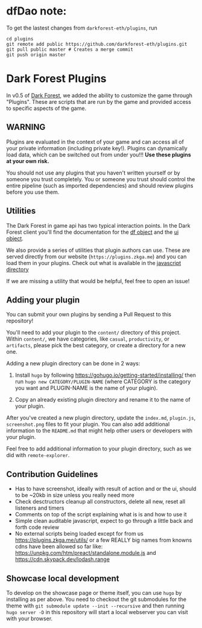 # dfDao note:
To get the lastest changes from `darkforest-eth/plugins`, run 
```
cd plugins
git remote add public https://github.com/darkforest-eth/plugins.git
git pull public master # Creates a merge commit
git push origin master

```

# Dark Forest Plugins

In v0.5 of [Dark Forest](https://zkga.me/), we added the ability to customize the game through "Plugins". These are scripts that are run by the game and provided access to specific aspects of the game.

## WARNING

Plugins are evaluated in the context of your game and can access all of your private information (including private key!). Plugins can dynamically load data, which can be switched out from under you!!! __Use these plugins at your own risk.__

You should not use any plugins that you haven't written yourself or by someone you trust completely. You or someone you trust should control the entire pipeline (such as imported dependencies) and should review plugins before you use them.

## Utilities

The Dark Forest in game api has two typical interaction points. In the Dark Forest client you'll find the documentation for the [df object](https://github.com/darkforest-eth/client/blob/master/docs/classes/backend_gamelogic_gamemanager.default.md) and the [ui object](https://github.com/darkforest-eth/client/blob/master/docs/classes/backend_gamelogic_gameuimanager.default.md).

We also provide a series of utilities that plugin authors can use. These are served directly from our website (`https://plugins.zkga.me`) and you can load them in your plugins. Check out what is available in the [javascript directory](javascript/)

If we are missing a utility that would be helpful, feel free to open an issue!

## Adding your plugin

You can submit your own plugins by sending a Pull Request to this repository!

You'll need to add your plugin to the `content/` directory of this project. Within `content/`, we have categories, like `casual`, `productivity`, or `artifacts`, please pick the best category, or create a directory for a new one.

Adding a new plugin directory can be done in 2 ways:

1. Install `hugo` by following https://gohugo.io/getting-started/installing/ then run `hugo new CATEGORY/PLUGIN-NAME` (where CATEGORY is the category you want and PLUGIN-NAME is the name of your plugin).

2. Copy an already existing plugin directory and rename it to the name of your plugin.

After you've created a new plugin directory, update the `index.md`, `plugin.js`, `screenshot.png` files to fit your plugin. You can also add additional information to the `README.md` that might help other users or developers with your plugin.

Feel free to add additional information to your plugin directory, such as we did with `remote-explorer`.

## Contribution Guidelines

- Has to have screenshot, ideally with result of action and or the ui, should to be ~20kb in size unless you really need more
- Check desctructors cleanup all constructors, delete all new, reset all listeners and timers
- Comments on top of the script explaining what is is and how to use it
- Simple clean auditable javascript, expect to go through a little back and forth code review
- No external scripts being loaded except for from us https://plugins.zkga.me/utils/ or a few REALLY big names from knowns cdns have been allowed so far like: https://unpkg.com/htm/preact/standalone.module.js and https://cdn.skypack.dev/lodash.range

## Showcase local development

To develop on the showcase page or theme itself, you can use `hugo` by installing as per above. You need to checkout the git submodules for the theme with `git submodule update --init --recursive` and then running `hugo server -D` in this repository will start a local webserver you can visit with your browser.
